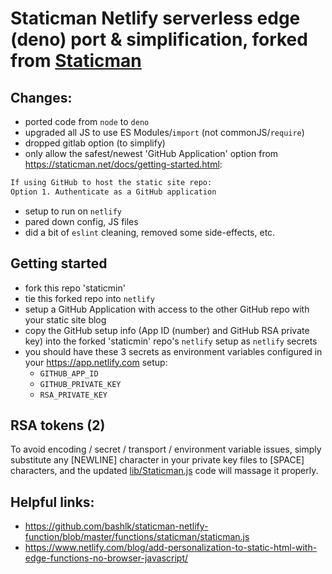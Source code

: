 # Staticman Netlify serverless edge (deno) port & simplification, forked from [Staticman](https://github.com/eduardoboucas/staticman)

## Changes:
- ported code from `node` to `deno`
- upgraded all JS to use ES Modules/`import` (not commonJS/`require`)
- dropped gitlab option (to simplify)
- only allow the safest/newest 'GitHub Application' option from https://staticman.net/docs/getting-started.html:
```txt
If using GitHub to host the static site repo:
Option 1. Authenticate as a GitHub application
```
- setup to run on `netlify`
- pared down config, JS files
- did a bit of `eslint` cleaning, removed some side-effects, etc.

## Getting started
- fork this repo 'staticmin'
- tie this forked repo into `netlify`
- setup a GitHub Application with access to the other GitHub repo with your static site blog
- copy the GitHub setup info (App ID (number) and GitHub RSA private key) into the forked 'staticmin' repo's `netlify` setup as `netlify` secrets
- you should have these 3 secrets as environment variables configured in your https://app.netlify.com setup:
  - `GITHUB_APP_ID`
  - `GITHUB_PRIVATE_KEY`
  - `RSA_PRIVATE_KEY`

## RSA tokens (2)
To avoid encoding / secret / transport / environment variable issues, simply substitute any [NEWLINE] character in your private key files to [SPACE] characters, and the updated [lib/Staticman.js](lib/Staticman.js) code will massage it properly.

## Helpful links:
- https://github.com/bashlk/staticman-netlify-function/blob/master/functions/staticman/staticman.js
- https://www.netlify.com/blog/add-personalization-to-static-html-with-edge-functions-no-browser-javascript/
